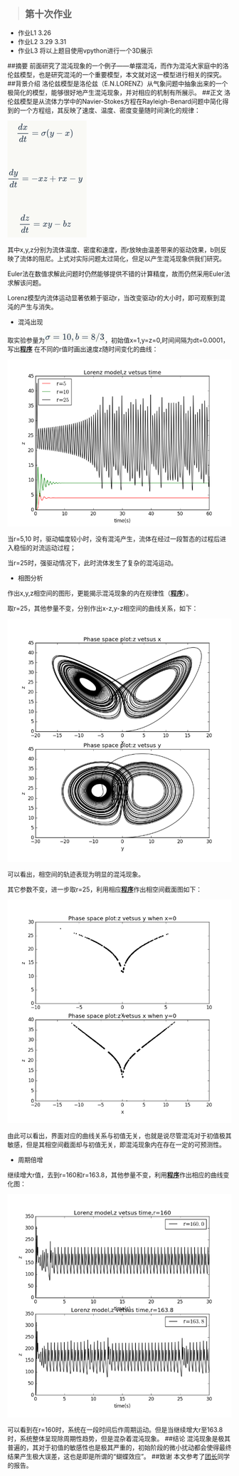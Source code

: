 >## 第十次作业
- 作业L1 3.26
- 作业L2 3.29 3.31
- 作业L3 将以上题目使用vpython进行一个3D展示

##摘要
前面研究了混沌现象的一个例子——单摆混沌，而作为混沌大家庭中的洛伦兹模型，也是研究混沌的一个重要模型，本文就对这一模型进行相关的探究。
##背景介绍
洛伦兹模型是洛伦兹（E.N.LORENZ）从气象问题中抽象出来的一个极简化的模型，能够很好地产生混沌现象，并对相应的机制有所展示。
##正文
洛伦兹模型是从流体力学中的Navier-Stokes方程在Rayleigh-Benard问题中简化得到的一个方程组，其反映了速度、温度、密度变量随时间演化的规律：

![](https://raw.githubusercontent.com/XiaobudianChen/computationalphysics_N2013301020075/master/chapter3/exercise_10/公式1.png)

其中x,y,z分别为流体温度、密度和速度，而r放映由温差带来的驱动效果，b则反映了流体的阻尼。上式对实际问题太过简化，但足以产生混沌现象供我们研究。

Euler法在数值求解此问题时仍然能够提供不错的计算精度，故而仍然采用Euler法求解该问题。

Lorenz模型内流体运动显著依赖于驱动r，当改变驱动r的大小时，即可观察到混沌的产生与消失。

- 混沌出现

取实验参量为![](https://raw.githubusercontent.com/XiaobudianChen/computationalphysics_N2013301020075/master/chapter3/exercise_10/公式2.png)，初始值x=1,y=z=0,时间间隔为dt=0.0001，写出[**程序**](https://raw.githubusercontent.com/XiaobudianChen/computationalphysics_N2013301020075/master/chapter3/exercise_10/10.1.py)
在不同的r值时画出速度z随时间变化的曲线：

![](https://raw.githubusercontent.com/XiaobudianChen/computationalphysics_N2013301020075/master/chapter3/exercise_10/figure_10.1.png)

当r=5,10 时，驱动幅度较小时，没有混沌产生，流体在经过一段暂态的过程后进入稳恒的对流运动过程；

当r=25时，强驱动情况下，此时流体发生了复杂的混沌运动。

- 相图分析
 
作出x,y,z相空间的图形，更能揭示混沌现象的内在规律性（[**程序**](https://raw.githubusercontent.com/XiaobudianChen/computationalphysics_N2013301020075/master/chapter3/exercise_10/10.2.py)）。

取r=25，其他参量不变，分别作出x-z,y-z相空间的曲线关系，如下：

![](https://raw.githubusercontent.com/XiaobudianChen/computationalphysics_N2013301020075/master/chapter3/exercise_10/figure_10.2.png)

可以看出，相空间的轨迹表现为明显的混沌现象。

其它参数不变，进一步取r=25，利用相应[**程序**](https://raw.githubusercontent.com/XiaobudianChen/computationalphysics_N2013301020075/master/chapter3/exercise_10/10.3.py)作出相空间截面图如下：

![](https://raw.githubusercontent.com/XiaobudianChen/computationalphysics_N2013301020075/master/chapter3/exercise_10/figure_10.3.png)

由此可以看出，界面对应的曲线关系与初值无关，也就是说尽管混沌对于初值极其敏感，但是其相空间截面却与初值无关，即混沌现象内在存在一定的可预测性。

- 周期倍增

继续增大r值，去到r=160和r=163.8，其他参量不变，利用[**程序**](https://raw.githubusercontent.com/XiaobudianChen/computationalphysics_N2013301020075/master/chapter3/exercise_10/10.4.py)作出相应的曲线变化图：

![](https://raw.githubusercontent.com/XiaobudianChen/computationalphysics_N2013301020075/master/chapter3/exercise_10/figure_10.4.png)

可以看到在r=160时，系统在一段时间后作周期运动。但是当继续增大r至163.8时，系统整体呈现除周期性趋势，但是混杂着混沌现象。
##结论
混沌现象是极其普遍的，其对于初值的敏感性也是极其严重的，初始阶段的微小扰动都会使得最终结果产生极大误差，这也是即是所谓的“蝴蝶效应”。
##致谢
本文参考了[团长](https://github.com/Tuanzhang0531/computationalphysics_N2013301020065)同学的报告。
